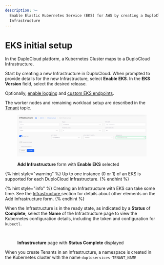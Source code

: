 ```yaml
---
description: >-
  Enable Elastic Kubernetes Service (EKS) for AWS by creating a DuploCloud
  Infrastructure
---
```


# EKS initial setup

In the DuploCloud platform, a Kubernetes Cluster maps to a DuploCloud Infrastructure.&#x20;

Start by creating a new Infrastructure in DuploCloud. When prompted to provide details for the new Infrastructure, select **Enable EKS**. In the **EKS Version** field, select the desired release.

Optionally, [enable logging](../disaster-recovery/kubernetes-cluster/enable-eks-logs.md) and [custom EKS endpoints](../disaster-recovery/kubernetes-cluster/enable-eks-endpoints.md).

The worker nodes and remaining workload setup are described in the [Tenant](../tenant-environment/) topic.

<figure><img src="../../../.gitbook/assets/AWS_Infra_logs1 (1).png" alt=""><figcaption><p><strong>Add Infrastructure</strong> form with <strong>Enable EKS</strong> selected </p></figcaption></figure>

{% hint style="warning" %}
Up to one instance (0 or 1) of an EKS is supported for each DuploCloud Infrastructure. &#x20;
{% endhint %}

{% hint style="info" %}
Creating an Infrastructure with EKS can take some time. See the [Infrastructure ](../disaster-recovery.md)section for details about other elements on the Add Infrastructure form.
{% endhint %}

When the Infrastructure is in the ready state, as indicated by a **Status** of **Complete**, select the **Name** of the Infrastructure page to view the Kubernetes configuration details, including the token and configuration for `kubectl`.&#x20;

<figure><img src="../../../.gitbook/assets/Infrastructure_Complete_AWS.png" alt=""><figcaption><p><strong>Infrastructure</strong> page with <strong>Status Complete</strong> displayed</p></figcaption></figure>

When you create Tenants in an Infrastructure, a namespace is created in the Kubernetes cluster with the name `duploservices-TENANT_NAME`
